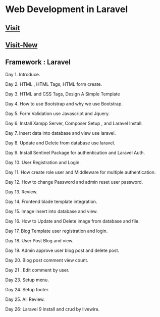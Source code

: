 # Web Development in Laravel

## [Visit](https://drive.google.com/drive/folders/1oxe1pGCg4bR2IPmALau57OfckUjmFtZm?usp=share_link)

## [Visit-New](https://drive.google.com/drive/folders/1x4PIXnIJo-QB06ekePANI-6dmiOrUnOl?usp=share_link)

## Framework : Laravel

Day 1. Introduce.

Day 2. HTML , HTML Tags,  HTML form create.

Day 3.  HTML and CSS Tags, Design A Simple Template

Day 4.  How to use Bootstrap and why we use Bootstrap.

Day 5. Form Validation use Javascript and Jquery.

Day 6. Install Xampp Server, Composer Setup , and  Laravel Install.

Day 7. Insert data into database and view  use laravel.

Day 8. Update and Delete from database  use laravel.

Day 9.  Install Sentinel Package for authentication and Laravel Auth.

Day 10. User Registration and Login.

Day 11. How create role user and Middleware for multiple authentication.

Day 12. How to change Password and  admin reset user password.

Day 13. Review.

Day 14. Frontend  blade template integration.

Day 15. Image  insert into database and view.

Day 16. How to Update and Delete image from database and file.

Day 17.  Blog Template user registration and login.

Day 18. User Post  Blog and view.

Day 19.  Admin approve user blog post and delete post.

Day 20. Blog post  comment view count.

Day 21 .  Edit comment by user.

Day 23.  Setup menu.

Day 24. Setup footer.

Day 25. All Review.

Day 26: Laravel 9 install and crud by livewire.
